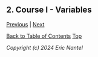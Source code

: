 ## 2. Course I - Variables

[Previous](/docs/v1.0.0/en/hello-world-en.md) | [Next]()

[Back to Table of Contents](/docs/v1.0.0/en/toc-en.md)
[Top](#2-course-i---variables)

*Copyright (c) 2024 Eric Nantel*
